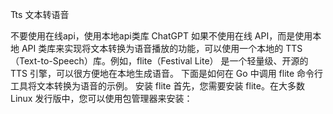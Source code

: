 Tts 文本转语音

不要使用在线api，使用本地api类库
ChatGPT
如果不使用在线 API，而是使用本地 API 类库来实现将文本转换为语音播放的功能，可以使用一个本地的 TTS（Text-to-Speech）库。例如，flite（Festival Lite） 是一个轻量级、开源的 TTS 引擎，可以很方便地在本地生成语音。
下面是如何在 Go 中调用 flite 命令行工具将文本转换为语音的示例。
安装 flite
首先，您需要安装 flite。在大多数 Linux 发行版中，您可以使用包管理器来安装：

